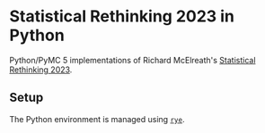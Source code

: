 # Statistical Rethinking 2023 in Python

Python/PyMC 5 implementations of Richard McElreath's [Statistical Rethinking 2023](https://www.youtube.com/playlist?list=PLDcUM9US4XdPz-KxHM4XHt7uUVGWWVSus).

## Setup

The Python environment is managed using [`rye`](https://rye.astral.sh/).
